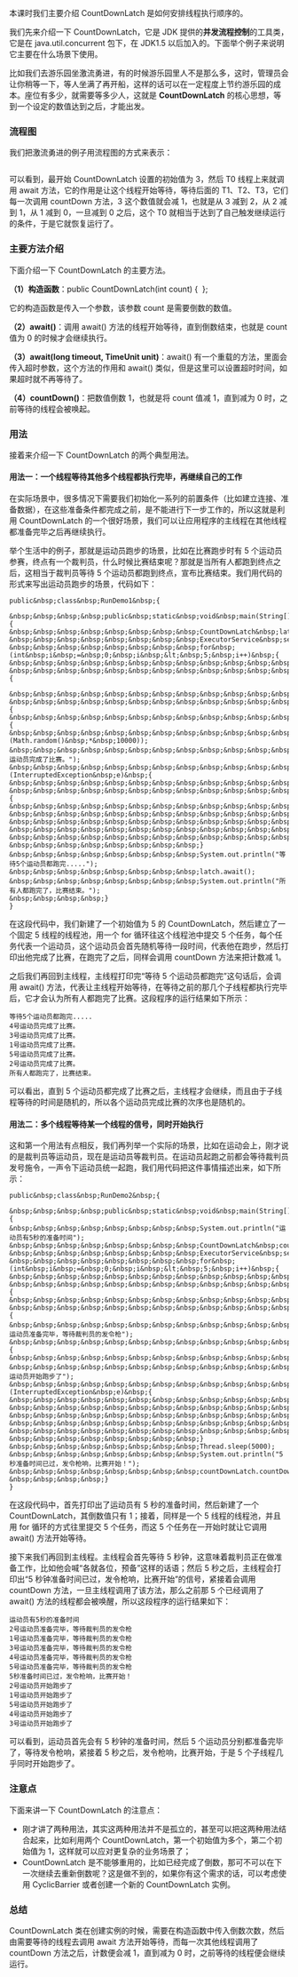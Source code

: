 
本课时我们主要介绍 CountDownLatch 是如何安排线程执行顺序的。

我们先来介绍一下 CountDownLatch，它是 JDK 提供的**并发流程控制**的工具类，它是在 java.util.concurrent 包下，在 JDK1.5 以后加入的。下面举个例子来说明它主要在什么场景下使用。

比如我们去游乐园坐激流勇进，有的时候游乐园里人不是那么多，这时，管理员会让你稍等一下，等人坐满了再开船，这样的话可以在一定程度上节约游乐园的成本。座位有多少，就需要等多少人，这就是 **CountDownLatch** 的核心思想，等到一个设定的数值达到之后，才能出发。

### 流程图

我们把激流勇进的例子用流程图的方式来表示：

<img src="https://s0.lgstatic.com/i/image3/M01/6F/9D/Cgq2xl5h8oSAKLBQAABld2EcD7Q385.png" alt="">

可以看到，最开始 CountDownLatch 设置的初始值为 3，然后 T0 线程上来就调用 await 方法，它的作用是让这个线程开始等待，等待后面的 T1、T2、T3，它们每一次调用 countDown 方法，3 这个数值就会减 1，也就是从 3 减到 2，从 2 减到 1，从 1 减到 0，一旦减到 0 之后，这个 T0 就相当于达到了自己触发继续运行的条件，于是它就恢复运行了。

### 主要方法介绍

下面介绍一下 CountDownLatch 的主要方法。

**（1）构造函数**：public CountDownLatch(int count) { &nbsp;};

它的构造函数是传入一个参数，该参数 count 是需要倒数的数值。

**（2）await()**：调用 await() 方法的线程开始等待，直到倒数结束，也就是 count 值为 0 的时候才会继续执行。

**（3）await(long timeout, TimeUnit unit)**：await() 有一个重载的方法，里面会传入超时参数，这个方法的作用和 await() 类似，但是这里可以设置超时时间，如果超时就不再等待了。

**（4）countDown()**：把数值倒数 1，也就是将 count 值减 1，直到减为 0 时，之前等待的线程会被唤起。

### 用法

接着来介绍一下 CountDownLatch 的两个典型用法。

#### 用法一：一个线程等待其他多个线程都执行完毕，再继续自己的工作

在实际场景中，很多情况下需要我们初始化一系列的前置条件（比如建立连接、准备数据），在这些准备条件都完成之前，是不能进行下一步工作的，所以这就是利用 CountDownLatch 的一个很好场景，我们可以让应用程序的主线程在其他线程都准备完毕之后再继续执行。

举个生活中的例子，那就是运动员跑步的场景，比如在比赛跑步时有 5 个运动员参赛，终点有一个裁判员，什么时候比赛结束呢？那就是当所有人都跑到终点之后，这相当于裁判员等待 5 个运动员都跑到终点，宣布比赛结束。我们用代码的形式来写出运动员跑步的场景，代码如下：

```
public&nbsp;class&nbsp;RunDemo1&nbsp;{

&nbsp;&nbsp;&nbsp;&nbsp;public&nbsp;static&nbsp;void&nbsp;main(String[]&nbsp;args)&nbsp;throws&nbsp;InterruptedException&nbsp;{
&nbsp;&nbsp;&nbsp;&nbsp;&nbsp;&nbsp;&nbsp;&nbsp;CountDownLatch&nbsp;latch&nbsp;=&nbsp;new&nbsp;CountDownLatch(5);
&nbsp;&nbsp;&nbsp;&nbsp;&nbsp;&nbsp;&nbsp;&nbsp;ExecutorService&nbsp;service&nbsp;=&nbsp;Executors.newFixedThreadPool(5);
&nbsp;&nbsp;&nbsp;&nbsp;&nbsp;&nbsp;&nbsp;&nbsp;for&nbsp;(int&nbsp;i&nbsp;=&nbsp;0;&nbsp;i&nbsp;&lt;&nbsp;5;&nbsp;i++)&nbsp;{
&nbsp;&nbsp;&nbsp;&nbsp;&nbsp;&nbsp;&nbsp;&nbsp;&nbsp;&nbsp;&nbsp;&nbsp;final&nbsp;int&nbsp;no&nbsp;=&nbsp;i&nbsp;+&nbsp;1;
&nbsp;&nbsp;&nbsp;&nbsp;&nbsp;&nbsp;&nbsp;&nbsp;&nbsp;&nbsp;&nbsp;&nbsp;Runnable&nbsp;runnable&nbsp;=&nbsp;new&nbsp;Runnable()&nbsp;{

&nbsp;&nbsp;&nbsp;&nbsp;&nbsp;&nbsp;&nbsp;&nbsp;&nbsp;&nbsp;&nbsp;&nbsp;&nbsp;&nbsp;&nbsp;&nbsp;@Override
&nbsp;&nbsp;&nbsp;&nbsp;&nbsp;&nbsp;&nbsp;&nbsp;&nbsp;&nbsp;&nbsp;&nbsp;&nbsp;&nbsp;&nbsp;&nbsp;public&nbsp;void&nbsp;run()&nbsp;{
&nbsp;&nbsp;&nbsp;&nbsp;&nbsp;&nbsp;&nbsp;&nbsp;&nbsp;&nbsp;&nbsp;&nbsp;&nbsp;&nbsp;&nbsp;&nbsp;&nbsp;&nbsp;&nbsp;&nbsp;try&nbsp;{
&nbsp;&nbsp;&nbsp;&nbsp;&nbsp;&nbsp;&nbsp;&nbsp;&nbsp;&nbsp;&nbsp;&nbsp;&nbsp;&nbsp;&nbsp;&nbsp;&nbsp;&nbsp;&nbsp;&nbsp;&nbsp;&nbsp;&nbsp;&nbsp;Thread.sleep((long)&nbsp;(Math.random()&nbsp;*&nbsp;10000));
&nbsp;&nbsp;&nbsp;&nbsp;&nbsp;&nbsp;&nbsp;&nbsp;&nbsp;&nbsp;&nbsp;&nbsp;&nbsp;&nbsp;&nbsp;&nbsp;&nbsp;&nbsp;&nbsp;&nbsp;&nbsp;&nbsp;&nbsp;&nbsp;System.out.println(no&nbsp;+&nbsp;"号运动员完成了比赛。");
&nbsp;&nbsp;&nbsp;&nbsp;&nbsp;&nbsp;&nbsp;&nbsp;&nbsp;&nbsp;&nbsp;&nbsp;&nbsp;&nbsp;&nbsp;&nbsp;&nbsp;&nbsp;&nbsp;&nbsp;}&nbsp;catch&nbsp;(InterruptedException&nbsp;e)&nbsp;{
&nbsp;&nbsp;&nbsp;&nbsp;&nbsp;&nbsp;&nbsp;&nbsp;&nbsp;&nbsp;&nbsp;&nbsp;&nbsp;&nbsp;&nbsp;&nbsp;&nbsp;&nbsp;&nbsp;&nbsp;&nbsp;&nbsp;&nbsp;&nbsp;e.printStackTrace();
&nbsp;&nbsp;&nbsp;&nbsp;&nbsp;&nbsp;&nbsp;&nbsp;&nbsp;&nbsp;&nbsp;&nbsp;&nbsp;&nbsp;&nbsp;&nbsp;&nbsp;&nbsp;&nbsp;&nbsp;}&nbsp;finally&nbsp;{
&nbsp;&nbsp;&nbsp;&nbsp;&nbsp;&nbsp;&nbsp;&nbsp;&nbsp;&nbsp;&nbsp;&nbsp;&nbsp;&nbsp;&nbsp;&nbsp;&nbsp;&nbsp;&nbsp;&nbsp;&nbsp;&nbsp;&nbsp;&nbsp;latch.countDown();
&nbsp;&nbsp;&nbsp;&nbsp;&nbsp;&nbsp;&nbsp;&nbsp;&nbsp;&nbsp;&nbsp;&nbsp;&nbsp;&nbsp;&nbsp;&nbsp;&nbsp;&nbsp;&nbsp;&nbsp;}
&nbsp;&nbsp;&nbsp;&nbsp;&nbsp;&nbsp;&nbsp;&nbsp;&nbsp;&nbsp;&nbsp;&nbsp;&nbsp;&nbsp;&nbsp;&nbsp;}
&nbsp;&nbsp;&nbsp;&nbsp;&nbsp;&nbsp;&nbsp;&nbsp;&nbsp;&nbsp;&nbsp;&nbsp;};
&nbsp;&nbsp;&nbsp;&nbsp;&nbsp;&nbsp;&nbsp;&nbsp;&nbsp;&nbsp;&nbsp;&nbsp;service.submit(runnable);
&nbsp;&nbsp;&nbsp;&nbsp;&nbsp;&nbsp;&nbsp;&nbsp;}
&nbsp;&nbsp;&nbsp;&nbsp;&nbsp;&nbsp;&nbsp;&nbsp;System.out.println("等待5个运动员都跑完.....");
&nbsp;&nbsp;&nbsp;&nbsp;&nbsp;&nbsp;&nbsp;&nbsp;latch.await();
&nbsp;&nbsp;&nbsp;&nbsp;&nbsp;&nbsp;&nbsp;&nbsp;System.out.println("所有人都跑完了，比赛结束。");
&nbsp;&nbsp;&nbsp;&nbsp;}
}

```

在这段代码中，我们新建了一个初始值为 5 的 CountDownLatch，然后建立了一个固定 5 线程的线程池，用一个 for 循环往这个线程池中提交 5 个任务，每个任务代表一个运动员，这个运动员会首先随机等待一段时间，代表他在跑步，然后打印出他完成了比赛，在跑完了之后，同样会调用 countDown 方法来把计数减 1。

之后我们再回到主线程，主线程打印完“等待 5 个运动员都跑完”这句话后，会调用 await() 方法，代表让主线程开始等待，在等待之前的那几个子线程都执行完毕后，它才会认为所有人都跑完了比赛。这段程序的运行结果如下所示：

```
等待5个运动员都跑完.....
4号运动员完成了比赛。
3号运动员完成了比赛。
1号运动员完成了比赛。
5号运动员完成了比赛。
2号运动员完成了比赛。
所有人都跑完了，比赛结束。

```

可以看出，直到 5 个运动员都完成了比赛之后，主线程才会继续，而且由于子线程等待的时间是随机的，所以各个运动员完成比赛的次序也是随机的。

#### 用法二：多个线程等待某一个线程的信号，同时开始执行

这和第一个用法有点相反，我们再列举一个实际的场景，比如在运动会上，刚才说的是裁判员等运动员，现在是运动员等裁判员。在运动员起跑之前都会等待裁判员发号施令，一声令下运动员统一起跑，我们用代码把这件事情描述出来，如下所示：

```
public&nbsp;class&nbsp;RunDemo2&nbsp;{

&nbsp;&nbsp;&nbsp;&nbsp;public&nbsp;static&nbsp;void&nbsp;main(String[]&nbsp;args)&nbsp;throws&nbsp;InterruptedException&nbsp;{
&nbsp;&nbsp;&nbsp;&nbsp;&nbsp;&nbsp;&nbsp;&nbsp;System.out.println("运动员有5秒的准备时间");
&nbsp;&nbsp;&nbsp;&nbsp;&nbsp;&nbsp;&nbsp;&nbsp;CountDownLatch&nbsp;countDownLatch&nbsp;=&nbsp;new&nbsp;CountDownLatch(1);
&nbsp;&nbsp;&nbsp;&nbsp;&nbsp;&nbsp;&nbsp;&nbsp;ExecutorService&nbsp;service&nbsp;=&nbsp;Executors.newFixedThreadPool(5);
&nbsp;&nbsp;&nbsp;&nbsp;&nbsp;&nbsp;&nbsp;&nbsp;for&nbsp;(int&nbsp;i&nbsp;=&nbsp;0;&nbsp;i&nbsp;&lt;&nbsp;5;&nbsp;i++)&nbsp;{
&nbsp;&nbsp;&nbsp;&nbsp;&nbsp;&nbsp;&nbsp;&nbsp;&nbsp;&nbsp;&nbsp;&nbsp;final&nbsp;int&nbsp;no&nbsp;=&nbsp;i&nbsp;+&nbsp;1;
&nbsp;&nbsp;&nbsp;&nbsp;&nbsp;&nbsp;&nbsp;&nbsp;&nbsp;&nbsp;&nbsp;&nbsp;Runnable&nbsp;runnable&nbsp;=&nbsp;new&nbsp;Runnable()&nbsp;{
&nbsp;&nbsp;&nbsp;&nbsp;&nbsp;&nbsp;&nbsp;&nbsp;&nbsp;&nbsp;&nbsp;&nbsp;&nbsp;&nbsp;&nbsp;&nbsp;@Override
&nbsp;&nbsp;&nbsp;&nbsp;&nbsp;&nbsp;&nbsp;&nbsp;&nbsp;&nbsp;&nbsp;&nbsp;&nbsp;&nbsp;&nbsp;&nbsp;public&nbsp;void&nbsp;run()&nbsp;{
&nbsp;&nbsp;&nbsp;&nbsp;&nbsp;&nbsp;&nbsp;&nbsp;&nbsp;&nbsp;&nbsp;&nbsp;&nbsp;&nbsp;&nbsp;&nbsp;&nbsp;&nbsp;&nbsp;&nbsp;System.out.println(no&nbsp;+&nbsp;"号运动员准备完毕，等待裁判员的发令枪");
&nbsp;&nbsp;&nbsp;&nbsp;&nbsp;&nbsp;&nbsp;&nbsp;&nbsp;&nbsp;&nbsp;&nbsp;&nbsp;&nbsp;&nbsp;&nbsp;&nbsp;&nbsp;&nbsp;&nbsp;try&nbsp;{
&nbsp;&nbsp;&nbsp;&nbsp;&nbsp;&nbsp;&nbsp;&nbsp;&nbsp;&nbsp;&nbsp;&nbsp;&nbsp;&nbsp;&nbsp;&nbsp;&nbsp;&nbsp;&nbsp;&nbsp;&nbsp;&nbsp;&nbsp;&nbsp;countDownLatch.await();
&nbsp;&nbsp;&nbsp;&nbsp;&nbsp;&nbsp;&nbsp;&nbsp;&nbsp;&nbsp;&nbsp;&nbsp;&nbsp;&nbsp;&nbsp;&nbsp;&nbsp;&nbsp;&nbsp;&nbsp;&nbsp;&nbsp;&nbsp;&nbsp;System.out.println(no&nbsp;+&nbsp;"号运动员开始跑步了");
&nbsp;&nbsp;&nbsp;&nbsp;&nbsp;&nbsp;&nbsp;&nbsp;&nbsp;&nbsp;&nbsp;&nbsp;&nbsp;&nbsp;&nbsp;&nbsp;&nbsp;&nbsp;&nbsp;&nbsp;}&nbsp;catch&nbsp;(InterruptedException&nbsp;e)&nbsp;{
&nbsp;&nbsp;&nbsp;&nbsp;&nbsp;&nbsp;&nbsp;&nbsp;&nbsp;&nbsp;&nbsp;&nbsp;&nbsp;&nbsp;&nbsp;&nbsp;&nbsp;&nbsp;&nbsp;&nbsp;&nbsp;&nbsp;&nbsp;&nbsp;e.printStackTrace();
&nbsp;&nbsp;&nbsp;&nbsp;&nbsp;&nbsp;&nbsp;&nbsp;&nbsp;&nbsp;&nbsp;&nbsp;&nbsp;&nbsp;&nbsp;&nbsp;&nbsp;&nbsp;&nbsp;&nbsp;}
&nbsp;&nbsp;&nbsp;&nbsp;&nbsp;&nbsp;&nbsp;&nbsp;&nbsp;&nbsp;&nbsp;&nbsp;&nbsp;&nbsp;&nbsp;&nbsp;}
&nbsp;&nbsp;&nbsp;&nbsp;&nbsp;&nbsp;&nbsp;&nbsp;&nbsp;&nbsp;&nbsp;&nbsp;};
&nbsp;&nbsp;&nbsp;&nbsp;&nbsp;&nbsp;&nbsp;&nbsp;&nbsp;&nbsp;&nbsp;&nbsp;service.submit(runnable);
&nbsp;&nbsp;&nbsp;&nbsp;&nbsp;&nbsp;&nbsp;&nbsp;}
&nbsp;&nbsp;&nbsp;&nbsp;&nbsp;&nbsp;&nbsp;&nbsp;Thread.sleep(5000);
&nbsp;&nbsp;&nbsp;&nbsp;&nbsp;&nbsp;&nbsp;&nbsp;System.out.println("5秒准备时间已过，发令枪响，比赛开始！");
&nbsp;&nbsp;&nbsp;&nbsp;&nbsp;&nbsp;&nbsp;&nbsp;countDownLatch.countDown();
&nbsp;&nbsp;&nbsp;&nbsp;}
}

```

在这段代码中，首先打印出了运动员有 5 秒的准备时间，然后新建了一个 CountDownLatch，其倒数值只有 1；接着，同样是一个 5 线程的线程池，并且用 for 循环的方式往里提交 5 个任务，而这 5 个任务在一开始时就让它调用 await() 方法开始等待。

接下来我们再回到主线程。主线程会首先等待 5 秒钟，这意味着裁判员正在做准备工作，比如他会喊“各就各位，预备”这样的话语；然后 5 秒之后，主线程会打印出“5 秒钟准备时间已过，发令枪响，比赛开始”的信号，紧接着会调用 countDown 方法，一旦主线程调用了该方法，那么之前那 5 个已经调用了 await() 方法的线程都会被唤醒，所以这段程序的运行结果如下：

```
运动员有5秒的准备时间
2号运动员准备完毕，等待裁判员的发令枪
1号运动员准备完毕，等待裁判员的发令枪
3号运动员准备完毕，等待裁判员的发令枪
4号运动员准备完毕，等待裁判员的发令枪
5号运动员准备完毕，等待裁判员的发令枪
5秒准备时间已过，发令枪响，比赛开始！
2号运动员开始跑步了
1号运动员开始跑步了
5号运动员开始跑步了
4号运动员开始跑步了
3号运动员开始跑步了

```

可以看到，运动员首先会有 5 秒钟的准备时间，然后 5 个运动员分别都准备完毕了，等待发令枪响，紧接着 5 秒之后，发令枪响，比赛开始，于是 5 个子线程几乎同时开始跑步了。

### 注意点

下面来讲一下 CountDownLatch 的注意点：

- 刚才讲了两种用法，其实这两种用法并不是孤立的，甚至可以把这两种用法结合起来，比如利用两个 CountDownLatch，第一个初始值为多个，第二个初始值为 1，这样就可以应对更复杂的业务场景了；
- CountDownLatch 是不能够重用的，比如已经完成了倒数，那可不可以在下一次继续去重新倒数呢？这是做不到的，如果你有这个需求的话，可以考虑使用 CyclicBarrier 或者创建一个新的 CountDownLatch 实例。

### 总结

CountDownLatch 类在创建实例的时候，需要在构造函数中传入倒数次数，然后由需要等待的线程去调用 await 方法开始等待，而每一次其他线程调用了 countDown 方法之后，计数便会减 1，直到减为 0 时，之前等待的线程便会继续运行。
